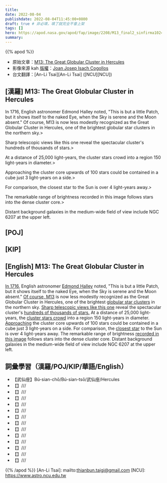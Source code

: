 ```yaml
---
title:
date: 2022-08-04
publishdate: 2022-08-04T11:45:00+0800
draft: true # 非必填，填了就完全不會上架
tags: []
hero: https://apod.nasa.gov/apod/fap/image/2208/M13_final2_sinfirma1024.jpg
summary:
---
```


{{% apod %}}

- 原始文章：[M13: The Great Globular Cluster in Hercules](https://apod.nasa.gov/apod/ap220804.html)
- 影像來源 kah [版權][copyright]：[Joan Josep Isach Cogollos](https://www.astrobin.com/users/isach/)
- 台文翻譯：[An-Li Tsai][An-Li Tsai] ([NCU][NCU])

## [漢羅] M13: The Great Globular Cluster in Hercules
In 1716, English astronomer Edmond Halley noted, "This is but a little Patch, but it shows itself to the naked Eye, when the Sky is serene and the Moon absent." Of course, M13 is now less modestly recognized as the Great Globular Cluster in Hercules, one of the brightest globular star clusters in the northern sky.>

Sharp telescopic views like this one reveal the spectacular cluster's hundreds of thousands of stars.>

At a distance of 25,000 light-years, the cluster stars crowd into a region 150 light-years in diameter.>

Approaching the cluster core upwards of 100 stars could be contained in a cube just 3 light-years on a side.>

For comparison, the closest star to the Sun is over 4 light-years away.>

The remarkable range of brightness recorded in this image follows stars into the dense cluster core.>

Distant background galaxies in the medium-wide field of view include NGC 6207 at the upper left.



## [POJ]

## [KIP]

## [English] M13: The Great Globular Cluster in Hercules
[In 1716][In 1716], English astronomer [Edmond Halley][Edmond Halley] noted, "This is but a little Patch, but it shows itself to the naked Eye, when the Sky is serene and the Moon absent." [Of course, M13][Of course, M13] is now less modestly recognized as the Great Globular Cluster in Hercules, one of the brightest [globular star clusters][globular star clusters] in the northern sky.
[Sharp telescopic views like this one][Sharp telescopic views like this one] reveal the spectacular cluster's [hundreds of thousands of stars.][hundreds of thousands of stars.]
At a distance of 25,000 light-years, the [cluster stars crowd][cluster stars crowd] into a region 150 light-years in diameter.
[Approaching][Approaching] the cluster core upwards of 100 stars could be contained in a cube just 3 light-years on a side.
For comparison, the [closest star][closest star] to the Sun is over 4 light-years away.
The remarkable range of brightness [recorded in this image][recorded in this image] follows stars into the dense cluster core.
Distant background galaxies in the medium-wide field of view include NGC 6207 at the upper left.

## 詞彙學習（漢羅/POJ/KIP/華語/English）
- 【武仙座】Bú-sian-chō/Bú-sian-tsō/武仙座/Hercules
- 【】///
- 【】///
- 【】///
- 【】///
- 【】///
- 【】///
- 【】///
- 【】///
- 【】///
- 【】///
- 【】///
- 【】///
- 【】///

{{% /apod %}}
[An-Li Tsai]: mailto:thianbun.taigi@gmail.com
[NCU]: https://www.astro.ncu.edu.tw

[copyright]: https://apod.nasa.gov/apod/fap/lib/about_apod.html#srapply

[In 1716]:http://messier.seds.org/xtra/similar/halley_pt.html
[Edmond Halley]:http://www.bbc.co.uk/history/historic_figures/halley_edmond.shtml
[Of course, M13]:http://messier.seds.org/m/m013.html
[globular star clusters]:http://en.wikipedia.org/wiki/Globular_cluster
[Sharp telescopic views like this one]:https://www.astrobin.com/6h6uzz/
[hundreds of thousands of stars.]:https://skyandtelescope.org/observing/gobs-of-globs-guide-to-16-spring-globular-clusters/
[cluster stars crowd]:https://hubblesite.org/contents/news-releases/2008/news-2008-40.html
[Approaching]:https://apod.nasa.gov/apod/ap031213.html
[closest star]:https://apod.nasa.gov/apod/ap160825.html
[recorded in this image]:https://www.astrobin.com/n9wcu8/0/
